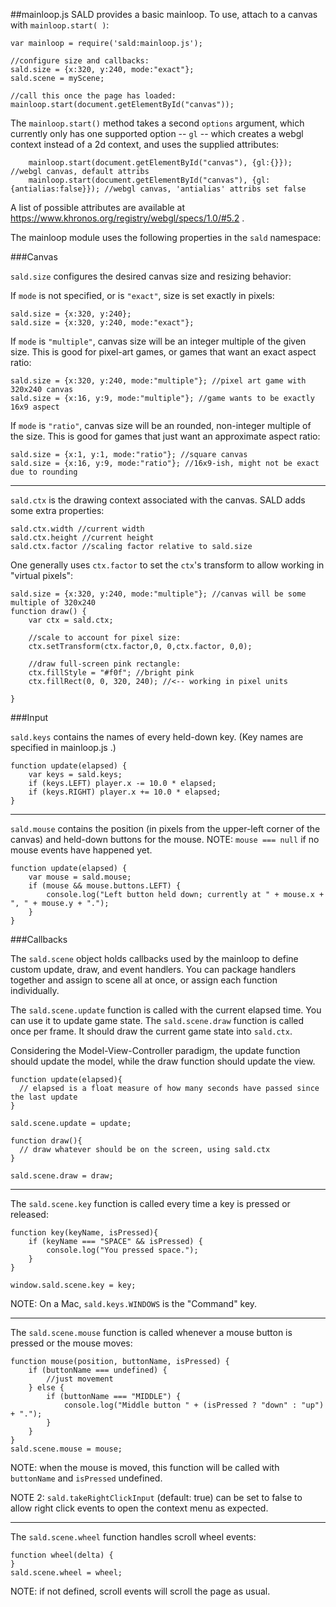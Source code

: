 ##mainloop.js
SALD provides a basic mainloop. To use, attach to a canvas with `mainloop.start( )`:
```
var mainloop = require('sald:mainloop.js');

//configure size and callbacks:
sald.size = {x:320, y:240, mode:"exact"};
sald.scene = myScene;

//call this once the page has loaded:
mainloop.start(document.getElementById("canvas"));
```

The `mainloop.start()` method takes a second `options` argument, which currently only has one supported option -- `gl` -- which creates a webgl context instead of a 2d context, and uses the supplied attributes:
```
	mainloop.start(document.getElementById("canvas"), {gl:{}}); //webgl canvas, default attribs
	mainloop.start(document.getElementById("canvas"), {gl:{antialias:false}}); //webgl canvas, 'antialias' attribs set false
```
A list of possible attributes are available at https://www.khronos.org/registry/webgl/specs/1.0/#5.2 .

The mainloop module uses the following properties in the `sald` namespace:

###Canvas

`sald.size` configures the desired canvas size and resizing behavior:

If `mode` is not specified, or is `"exact"`, size is set exactly in pixels:
```
sald.size = {x:320, y:240}; 
sald.size = {x:320, y:240, mode:"exact"};
```

If `mode` is `"multiple"`, canvas size will be an integer multiple of the given size.
This is good for pixel-art games, or games that want an exact aspect ratio:
```
sald.size = {x:320, y:240, mode:"multiple"}; //pixel art game with 320x240 canvas
sald.size = {x:16, y:9, mode:"multiple"}; //game wants to be exactly 16x9 aspect
```

If `mode` is `"ratio"`, canvas size will be an rounded, non-integer multiple of the size.
This is good for games that just want an approximate aspect ratio:
```
sald.size = {x:1, y:1, mode:"ratio"}; //square canvas
sald.size = {x:16, y:9, mode:"ratio"}; //16x9-ish, might not be exact due to rounding
```

<hr />

`sald.ctx` is the drawing context associated with the canvas. SALD adds some extra properties:

```
sald.ctx.width //current width
sald.ctx.height //current height
sald.ctx.factor //scaling factor relative to sald.size
```

One generally uses `ctx.factor` to set the `ctx`'s transform to allow working in "virtual pixels":
```
sald.size = {x:320, y:240, mode:"multiple"}; //canvas will be some multiple of 320x240
function draw() {
	var ctx = sald.ctx;

	//scale to account for pixel size:
	ctx.setTransform(ctx.factor,0, 0,ctx.factor, 0,0);

	//draw full-screen pink rectangle:
	ctx.fillStyle = "#f0f"; //bright pink
	ctx.fillRect(0, 0, 320, 240); //<-- working in pixel units

}
```

###Input

`sald.keys` contains the names of every held-down key. (Key names are specified in mainloop.js .)
```
function update(elapsed) {
	var keys = sald.keys;
	if (keys.LEFT) player.x -= 10.0 * elapsed;
	if (keys.RIGHT) player.x += 10.0 * elapsed;
}
```

<hr />

`sald.mouse` contains the position (in pixels from the upper-left corner of the canvas) and held-down buttons for the mouse. NOTE: `mouse === null` if no mouse events have happened yet.
```
function update(elapsed) {
	var mouse = sald.mouse;
	if (mouse && mouse.buttons.LEFT) {
		console.log("Left button held down; currently at " + mouse.x + ", " + mouse.y + ".");
	}
}
```

###Callbacks

The `sald.scene` object holds callbacks used by the mainloop to define custom update, draw, and event handlers. You can package handlers together and assign to scene all at once, or assign each function individually.

The `sald.scene.update` function is called with the current elapsed time. You can use it to update game state.
The `sald.scene.draw` function is called once per frame. It should draw the current game state into `sald.ctx`.

Considering the Model-View-Controller paradigm, the update function should update the model, while the draw function should update the view.

```
function update(elapsed){
  // elapsed is a float measure of how many seconds have passed since the last update
}

sald.scene.update = update;

function draw(){
  // draw whatever should be on the screen, using sald.ctx
}

sald.scene.draw = draw;
```

<hr />

The `sald.scene.key` function is called every time a key is pressed or released:

```
function key(keyName, isPressed){
	if (keyName === "SPACE" && isPressed) {
		console.log("You pressed space.");
	}
}

window.sald.scene.key = key;
```
NOTE: On a Mac, `sald.keys.WINDOWS` is the "Command" key.

<hr />

The `sald.scene.mouse` function is called whenever a mouse button is pressed or the mouse moves:
```
function mouse(position, buttonName, isPressed) {
	if (buttonName === undefined) {
		//just movement
	} else {
		if (buttonName === "MIDDLE") {
			console.log("Middle button " + (isPressed ? "down" : "up") + ".");
		}
	}
}
sald.scene.mouse = mouse;
```
NOTE: when the mouse is moved, this function will be called with `buttonName` and `isPressed` undefined.

NOTE 2: `sald.takeRightClickInput` (default: true) can be set to false to allow right click events to open the context menu as expected.

<hr />

The `sald.scene.wheel` function handles scroll wheel events:
```
function wheel(delta) {
}
sald.scene.wheel = wheel;
```
NOTE: if not defined, scroll events will scroll the page as usual.
